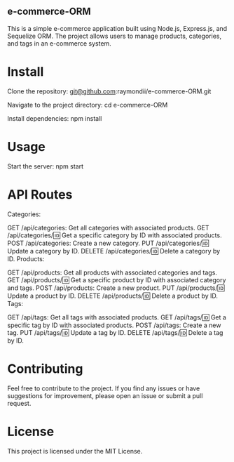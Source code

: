 ## e-commerce-ORM
This is a simple e-commerce application built using Node.js, Express.js, and Sequelize ORM. The project allows users to manage products, categories, and tags in an e-commerce system.

# Install
Clone the repository: git@github.com:raymondii/e-commerce-ORM.git

Navigate to the project directory: cd e-commerce-ORM

Install dependencies: npm install

# Usage
Start the server: npm start

# API Routes
Categories:

GET /api/categories: Get all categories with associated products.
GET /api/categories/:id: Get a specific category by ID with associated products.
POST /api/categories: Create a new category.
PUT /api/categories/:id: Update a category by ID.
DELETE /api/categories/:id: Delete a category by ID.
Products:

GET /api/products: Get all products with associated categories and tags.
GET /api/products/:id: Get a specific product by ID with associated category and tags.
POST /api/products: Create a new product.
PUT /api/products/:id: Update a product by ID.
DELETE /api/products/:id: Delete a product by ID.
Tags:

GET /api/tags: Get all tags with associated products.
GET /api/tags/:id: Get a specific tag by ID with associated products.
POST /api/tags: Create a new tag.
PUT /api/tags/:id: Update a tag by ID.
DELETE /api/tags/:id: Delete a tag by ID.

# Contributing
Feel free to contribute to the project. If you find any issues or have suggestions for improvement, please open an issue or submit a pull request.

# License
This project is licensed under the MIT License.